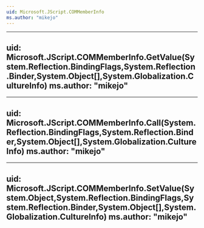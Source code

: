 ```yaml
---
uid: Microsoft.JScript.COMMemberInfo
ms.author: "mikejo"
---
```


---
uid: Microsoft.JScript.COMMemberInfo.GetValue(System.Reflection.BindingFlags,System.Reflection.Binder,System.Object[],System.Globalization.CultureInfo)
ms.author: "mikejo"
---

---
uid: Microsoft.JScript.COMMemberInfo.Call(System.Reflection.BindingFlags,System.Reflection.Binder,System.Object[],System.Globalization.CultureInfo)
ms.author: "mikejo"
---

---
uid: Microsoft.JScript.COMMemberInfo.SetValue(System.Object,System.Reflection.BindingFlags,System.Reflection.Binder,System.Object[],System.Globalization.CultureInfo)
ms.author: "mikejo"
---
